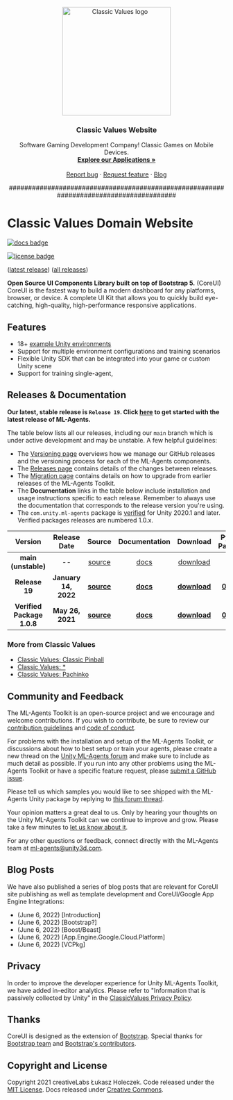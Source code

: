 <p align="center">
  <a href="https://classicvalues.dev">
    <img src="https://avatars.githubusercontent.com/u/71681815?s=400&u=d2fd084b77b464587cdf224deb1fb944f190d853&v=4" alt="Classic Values logo" width="250">
  </a>
</p>

<h3 align="center">Classic Values Website</h3>

<p align="center">
Software Gaming Development Company!
Classic Games on Mobile Devices.
    <br>
    <a href="https://classicvalues.dev/apps/"><strong>Explore our Applications »</strong></a>
    <br>
    <br>
        <a href="https://github.com/classicvalues/classicvalues-website-update/issues/new?assignees=&labels=&template=bug_report.md&title=">Report bug</a>
            ·
        <a href="https://github.com/classicvalues/classicvalues-website-update/issues/new?assignees=&labels=feature&template=feature_request.md&title=">Request feature</a>
            ·
        <a href="https://classicvalues.dev/./#^%/blog">Blog</a>
</p>

<p align="center">
#######################################################################################
</p>


# Classic Values Domain Website

[![docs badge](https://img.shields.io/badge/docs-reference-blue.svg?style=flat&logo=app)](https://github.com/classicvalues/coreui-website-update/tree/master/docs) 

[![license badge](https://img.shields.io/badge/license-MIT-blue.svg?style=flat&logo=app)](LICENSE.md) 

([latest release](https://github.com/classicvalues/ClassicValuesUI-README-templates/releases/tag/v1.0.0)) 
([all releases](https://github.com/classicvalues/ClassicValuesUI-README-templates/tags)) 

**Open Source UI Components Library built on top of Bootstrap 5.** (CoreUI) CoreUI is the fastest way to build a modern dashboard for any platforms, browser, or device. A complete UI Kit that allows you to quickly build eye-catching, high-quality, high-performance responsive applications.

<!-- Needs work! --> 
## Features 
- 18+ [example Unity environments](docs/Learning-Environment-Examples.md) 
- Support for multiple environment configurations and training scenarios 
- Flexible Unity SDK that can be integrated into your game or custom Unity scene 
- Support for training single-agent, 

## Releases & Documentation 

<!-- Version 1 integration with links! Though objective theory and interjection for follow-through application versionings. --> 
**Our latest, stable release is `Release 19`. Click [here](https://github.com/Unity-Technologies/ml-agents/tree/release_19_docs/docs/Readme.md) to get started with the latest release of ML-Agents.** 

<!-- Version 1 integration with links! Though objective theory and interjection for follow-through application versionings. --> 
The table below lists all our releases, including our `main` branch which is under active development and may be unstable. A few helpful guidelines: 
- The [Versioning page](docs/Versioning.md) overviews how we manage our GitHub releases and the versioning process for each of the ML-Agents components. 
- The [Releases page](https://github.com/Unity-Technologies/ml-agents/releases) contains details of the changes between releases. 
- The [Migration page](docs/Migrating.md) contains details on how to upgrade from earlier releases of the ML-Agents Toolkit. 
- The **Documentation** links in the table below include installation and usage instructions specific to each release. Remember to always use the documentation that corresponds to the release version you're using. 
- The `com.unity.ml-agents` package is [verified](https://docs.unity3d.com/2020.1/Documentation/Manual/pack-safe.html) for Unity 2020.1 and later. Verified packages releases are numbered 1.0.x. 


<!-- Version 1 integration with links! Though objective theory and interjection for follow-through application versionings. --> 
| **Version** | **Release Date** | **Source** | **Documentation** | **Download** | **Python Package** | **Unity Package** | 
|:-------:|:------:|:-------------:|:-------:|:------------:|:------------:|:------------:| 
| **main (unstable)** | -- | [source](https://github.com/Unity-Technologies/ml-agents/tree/main) | [docs](https://github.com/Unity-Technologies/ml-agents/tree/main/docs/Readme.md) | [download](https://github.com/Unity-Technologies/ml-agents/archive/main.zip) | -- | -- | 
| **Release 19** | **January 14, 2022** | **[source](https://github.com/Unity-Technologies/ml-agents/tree/release_19)** | **[docs](https://github.com/Unity-Technologies/ml-agents/tree/release_19_docs/docs/Readme.md)** | **[download](https://github.com/Unity-Technologies/ml-agents/archive/release_19.zip)** | **[0.28.0](https://pypi.org/project/mlagents/0.28.0/)** | **[2.2.1](https://docs.unity3d.com/Packages/com.unity.ml-agents@2.2/manual/index.html)** | 
| **Verified Package 1.0.8** | **May 26, 2021** | **[source](https://github.com/Unity-Technologies/ml-agents/tree/com.unity.ml-agents_1.0.8)** | **[docs](https://github.com/Unity-Technologies/ml-agents/blob/release_2_verified_docs/docs/Readme.md)** | **[download](https://github.com/Unity-Technologies/ml-agents/archive/com.unity.ml-agents_1.0.8.zip)** | **[0.16.1](https://pypi.org/project/mlagents/0.16.1/)** | **[1.0.8](https://docs.unity3d.com/Packages/com.unity.ml-agents@1.0/manual/index.html)** |

<!-- "More from ClassicValues" Apps, Websites, and other links, inluding Github Repos and other corporations like SoftwareSafety and NuevoEye  -->
### More from Classic Values 

- [Classic Values: Classic Pinball](https://github.com/Unity-Technologies/Unity-Robotics-Hub) 
- [Classic Values: *](https://unity.com/computer-vision) 
- [Classic Values: Pachinko](https://unity.com/products/game-simulation) 


<!-- classicvaluesllc@gmail.com and other emails for the project. Links to FAQ, Community Board, sugggestions, security issue boards, and other link  -->
## Community and Feedback 

The ML-Agents Toolkit is an open-source project and we encourage and welcome contributions. If you wish to contribute, be sure to review our [contribution guidelines](com.unity.ml-agents/CONTRIBUTING.md) and [code of conduct](CODE_OF_CONDUCT.md). 

For problems with the installation and setup of the ML-Agents Toolkit, or discussions about how to best setup or train your agents, please create a new thread on the [Unity ML-Agents forum](https://forum.unity.com/forums/ml-agents.453/) and make sure to include as much detail as possible. If you run into any other problems using the ML-Agents Toolkit or have a specific feature request, please [submit a GitHub issue](https://github.com/Unity-Technologies/ml-agents/issues). 

Please tell us which samples you would like to see shipped with the ML-Agents Unity package by replying to [this forum thread](https://forum.unity.com/threads/feedback-wanted-shipping-sample-s-with-the-ml-agents-package.1073468/). 

Your opinion matters a great deal to us. Only by hearing your thoughts on the Unity ML-Agents Toolkit can we continue to improve and grow. Please take a few minutes to [let us know about it](https://unitysoftware.co1.qualtrics.com/jfe/form/SV_55pQKCZ578t0kbc). 

For any other questions or feedback, connect directly with the ML-Agents team at ml-agents@unity3d.com.

<!-- App Engine and Blog Integrations,  -->
## Blog Posts
We have also published a series of blog posts that are relevant for CoreUI site publishing as well as template development and CoreUI/Google App Engine Integrations:

- (June 6, 2022)
    [Introduction]
- (June 6, 2022)
    [Bootstrap?]
- (June 6, 2022)
    [Boost/Beast]
- (June 6, 2022)
    [App.Engine.Google.Cloud.Platform]
- (June 6, 2022)
    [VCPkg]

<!-- Needs work! --> 
## Privacy
In order to improve the developer experience for Unity ML-Agents Toolkit, we have added in-editor analytics. Please refer to "Information that is passively collected by Unity" in the [ClassicValues Privacy Policy](<!-- !%^% Link here !%^% -->). 

<!-- Needs work! Extend Thank you to Shields.io, Boost & Beast Teams, as well as CoreUI themselves, Lukasz, Mark, and "Fat" as well as Juliani, A., Berges, V., Teng, E., Cohen, A., Harper, J., Elion, C., Goy, C., Gao, Y., Henry, H., Mattar, M., Lange, D., et. al. (2020). Unity: A General Platform for Intelligent Agents. _arXiv preprint [arXiv:1809.02627](https://arxiv.org/abs/1809.02627)._ https://github.com/Unity-Technologies/ml-agents.--> 
## Thanks 
CoreUI is designed as the extension of [Bootstrap](https://getbootstrap.com). Special thanks for [Bootstrap team](https://getbootstrap.com/docs/5.0/about/team/) and [Bootstrap's contributors](https://github.com/twbs/bootstrap/graphs/contributors). 
 
## Copyright and License
Copyright 2021 creativeLabs Łukasz Holeczek. Code released under the [MIT License](https://github.com/coreui/coreui/blob/main/LICENSE). Docs released under [Creative Commons](https://creativecommons.org/licenses/by/3.0/).


